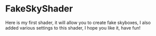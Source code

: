 ﻿# FakeSkyShader
Here is my first shader, it will allow you to create fake skyboxes, I also added various settings to this shader, I hope you like it, have fun!
